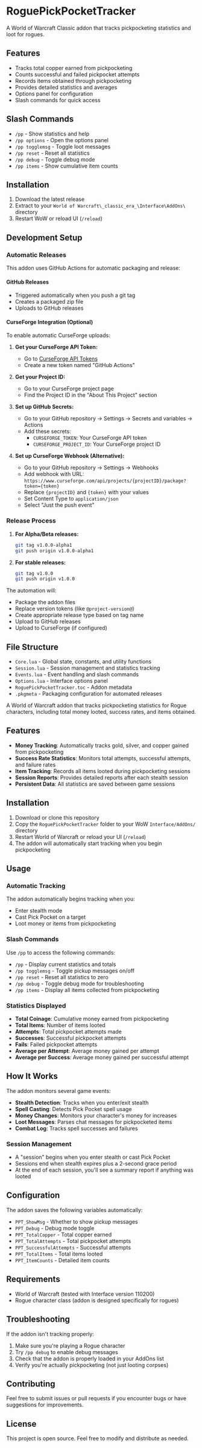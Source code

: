 # RoguePickPocketTracker

A World of Warcraft Classic addon that tracks pickpocketing statistics and loot for rogues.

## Features

- Tracks total copper earned from pickpocketing
- Counts successful and failed pickpocket attempts
- Records items obtained through pickpocketing
- Provides detailed statistics and averages
- Options panel for configuration
- Slash commands for quick access

## Slash Commands

- `/pp` - Show statistics and help
- `/pp options` - Open the options panel
- `/pp togglemsg` - Toggle loot messages
- `/pp reset` - Reset all statistics
- `/pp debug` - Toggle debug mode
- `/pp items` - Show cumulative item counts

## Installation

1. Download the latest release
2. Extract to your `World of Warcraft\_classic_era_\Interface\AddOns\` directory
3. Restart WoW or reload UI (`/reload`)

## Development Setup

### Automatic Releases

This addon uses GitHub Actions for automatic packaging and release:

#### GitHub Releases
- Triggered automatically when you push a git tag
- Creates a packaged zip file
- Uploads to GitHub releases

#### CurseForge Integration (Optional)
To enable automatic CurseForge uploads:

1. **Get your CurseForge API Token:**
   - Go to [CurseForge API Tokens](https://www.curseforge.com/account/api-tokens)
   - Create a new token named "GitHub Actions"

2. **Get your Project ID:**
   - Go to your CurseForge project page
   - Find the Project ID in the "About This Project" section

3. **Set up GitHub Secrets:**
   - Go to your GitHub repository → Settings → Secrets and variables → Actions
   - Add these secrets:
     - `CURSEFORGE_TOKEN`: Your CurseForge API token
     - `CURSEFORGE_PROJECT_ID`: Your CurseForge project ID

4. **Set up CurseForge Webhook (Alternative):**
   - Go to your GitHub repository → Settings → Webhooks
   - Add webhook with URL: `https://www.curseforge.com/api/projects/{projectID}/package?token={token}`
   - Replace `{projectID}` and `{token}` with your values
   - Set Content Type to `application/json`
   - Select "Just the push event"

### Release Process

1. **For Alpha/Beta releases:**
   ```bash
   git tag v1.0.0-alpha1
   git push origin v1.0.0-alpha1
   ```

2. **For stable releases:**
   ```bash
   git tag v1.0.0
   git push origin v1.0.0
   ```

The automation will:
- Package the addon files
- Replace version tokens (like `@project-version@`)
- Create appropriate release type based on tag name
- Upload to GitHub releases
- Upload to CurseForge (if configured)

## File Structure

- `Core.lua` - Global state, constants, and utility functions
- `Session.lua` - Session management and statistics tracking
- `Events.lua` - Event handling and slash commands
- `Options.lua` - Interface options panel
- `RoguePickPocketTracker.toc` - Addon metadata
- `.pkgmeta` - Packaging configuration for automated releases

A World of Warcraft addon that tracks pickpocketing statistics for Rogue characters, including total money looted, success rates, and items obtained.

## Features

- **Money Tracking**: Automatically tracks gold, silver, and copper gained from pickpocketing
- **Success Rate Statistics**: Monitors total attempts, successful attempts, and failure rates
- **Item Tracking**: Records all items looted during pickpocketing sessions
- **Session Reports**: Provides detailed reports after each stealth session
- **Persistent Data**: All statistics are saved between game sessions

## Installation

1. Download or clone this repository
2. Copy the `RoguePickPocketTracker` folder to your WoW `Interface/AddOns/` directory
3. Restart World of Warcraft or reload your UI (`/reload`)
4. The addon will automatically start tracking when you begin pickpocketing

## Usage

### Automatic Tracking

The addon automatically begins tracking when you:
- Enter stealth mode
- Cast Pick Pocket on a target
- Loot money or items from pickpocketing

### Slash Commands

Use `/pp` to access the following commands:

- `/pp` - Display current statistics and totals
- `/pp togglemsg` - Toggle pickup messages on/off
- `/pp reset` - Reset all statistics to zero
- `/pp debug` - Toggle debug mode for troubleshooting
- `/pp items` - Display all items collected from pickpocketing

### Statistics Displayed

- **Total Coinage**: Cumulative money earned from pickpocketing
- **Total Items**: Number of items looted
- **Attempts**: Total pickpocket attempts made
- **Successes**: Successful pickpocket attempts
- **Fails**: Failed pickpocket attempts
- **Average per Attempt**: Average money gained per attempt
- **Average per Success**: Average money gained per successful attempt

## How It Works

The addon monitors several game events:
- **Stealth Detection**: Tracks when you enter/exit stealth
- **Spell Casting**: Detects Pick Pocket spell usage
- **Money Changes**: Monitors your character's money for increases
- **Loot Messages**: Parses chat messages for pickpocketed items
- **Combat Log**: Tracks spell successes and failures

### Session Management

- A "session" begins when you enter stealth or cast Pick Pocket
- Sessions end when stealth expires plus a 2-second grace period
- At the end of each session, you'll see a summary report if anything was looted

## Configuration

The addon saves the following variables automatically:
- `PPT_ShowMsg` - Whether to show pickup messages
- `PPT_Debug` - Debug mode toggle
- `PPT_TotalCopper` - Total copper earned
- `PPT_TotalAttempts` - Total pickpocket attempts
- `PPT_SuccessfulAttempts` - Successful attempts
- `PPT_TotalItems` - Total items looted
- `PPT_ItemCounts` - Detailed item counts

## Requirements

 - World of Warcraft (tested with Interface version 110200)
- Rogue character class (addon is designed specifically for rogues)

## Troubleshooting

If the addon isn't tracking properly:
1. Make sure you're playing a Rogue character
2. Try `/pp debug` to enable debug messages
3. Check that the addon is properly loaded in your AddOns list
4. Verify you're actually pickpocketing (not just looting corpses)

## Contributing

Feel free to submit issues or pull requests if you encounter bugs or have suggestions for improvements.

## License

This project is open source. Feel free to modify and distribute as needed.
